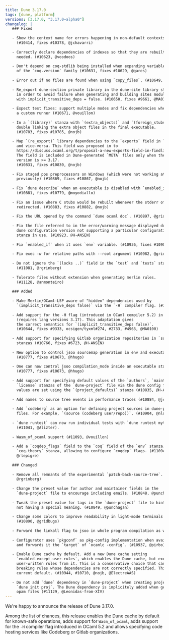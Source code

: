 ```yaml
---
title: Dune 3.17.0
tags: [dune, platform]
versions: [3.17.0, "3.17.0~alpha0"]
changelog: |
   ### Fixed
   
   - Show the context name for errors happening in non-default contexts.
     (#10414, fixes #10378, @jchavarri)
   
   - Correctly declare dependencies of indexes so that they are rebuilt when
     needed. (#10623, @voodoos)
   
   - Don't depend on coq-stdlib being installed when expanding variables
     of the `coq.version` family (#10631, fixes #10629, @gares)
   
   - Error out if no files are found when using `copy_files`. (#10649, @jchavarri)
   
   - Re_export dune-section private library in the dune-site library stanza,
     in order to avoid failure when generating and building sites modules
     with implicit_transitive_deps = false. (#10650, fixes #9661, @MA0100)
   
   - Expect test fixes: support multiple modes and fix dependencies when there is
     a custom runner (#10671, @vouillon)
   
   - In a `(library)` stanza with `(extra_objects)` and `(foreign_stubs)`, avoid
     double linking the extra object files in the final executable.
     (#10783, fixes #10785, @nojb)
   
   - Map `(re_export)` library dependencies to the `exports` field in `META` files,
     and vice-versa. This field was proposed in to
     https://discuss.ocaml.org/t/proposal-a-new-exports-field-in-findlib-meta-files/13947.
     The field is included in Dune-generated `META` files only when the Dune lang
     version is >= 3.17.
     (#10831, fixes #10830, @nojb)
   
   - Fix staged pps preprocessors on Windows (which were not working at all
     previously) (#10869, fixes #10867, @nojb)
   
   - Fix `dune describe` when an executable is disabled with `enabled_if`.
     (#10881, fixes #10779, @moyodiallo)
   
   - Fix an issue where C stubs would be rebuilt whenever the stderr of Dune was
     redirected. (#10883, fixes #10882, @nojb)
   
   - Fix the URL opened by the command `dune ocaml doc`. (#10897, @gridbugs)
   
   - Fix the file referred to in the error/warning message displayed due to the
     dune configuration version not supporting a particular configuration
     stanza in use. (#10923, @H-ANSEN)
   
   - Fix `enabled_if` when it uses `env` variable. (#10936, fixes #10905, @moyodiallo)
   
   - Fix exec -w for relative paths with --root argument (#10982, @gridbugs)
   
   - Do not ignore the `(locks ..)` field in the `test` and `tests` stanza
     (#11081, @rgrinberg)
   
   - Tolerate files without extension when generating merlin rules.
     (#11128, @anmonteiro)
   
   ### Added
   
   - Make Merlin/OCaml-LSP aware of "hidden" dependencies used by
     `(implicit_transitive_deps false)` via the `-H` compiler flag. (#10535, @voodoos)
   
   - Add support for the -H flag (introduced in OCaml compiler 5.2) in dune
     (requires lang versions 3.17). This adaptation gives
     the correct semantics for `(implicit_transitive_deps false)`.
     (#10644, fixes #9333, ocsigen/tyxml#274, #2733, #4963, @MA0100)
   
   - Add support for specifying Gitlab organization repositories in `source`
     stanzas (#10766, fixes #6723, @H-ANSEN)
   
   - New option to control jsoo sourcemap generation in env and executable stanza
     (#10777, fixes #10673, @hhugo)
   
   - One can now control jsoo compilation_mode inside an executable stanza
     (#10777, fixes #10673, @hhugo)
   
   - Add support for specifying default values of the `authors`, `maintainers`, and
     `license` stanzas of the `dune-project` file via the dune config file. Default
     values are set using the `(project_defaults)` stanza (#10835, @H-ANSEN)
   
   - Add names to source tree events in performance traces (#10884, @jchavarri)
   
   - Add `codeberg` as an option for defining project sources in dune-project
     files. For example, `(source (codeberg user/repo))`. (#10904, @nlordell)
   
   - `dune runtest` can now run individual tests with `dune runtest mytest.t`
     (#11041, @Alizter).
   
   - Wasm_of_ocaml support (#11093, @vouillon)
   
   - Add a `coqdep_flags` field to the `coq` field of the `env` stanza, and to the
     `coq.theory` stanza, allowing to configure `coqdep` flags. (#11094,
     @rlepigre)
   
   ### Changed
   
   - Remove all remnants of the experimental `patch-back-source-tree`. (#10771,
     @rgrinberg)
   
   - Change the preset value for author and maintainer fields in the
     `dune-project` file to encourage including emails. (#10848, @punchagan)
   
   - Tweak the preset value for tags in the `dune-project` file to hint at topics
     not having a special meaning. (#10849, @punchagan)
   
   - Change some colors to improve readability in light-mode terminals
     (#10890, @gridbugs)
   
   - Forward the linkall flag to jsoo in whole program compilation as well (#10935, @hhugo)
   
   - Configurator uses `pkgconf` as pkg-config implementation when available
     and forwards it the `target` of `ocamlc -config`. (#10937, @pirbo)
   
   - Enable Dune cache by default. Add a new Dune cache setting
     `enabled-except-user-rules`, which enables the Dune cache, but excludes
     user-written rules from it. This is a conservative choice that can avoid
     breaking rules whose dependencies are not correctly specified. This is the
     current default. (#10944, #10710, @nojb, @ElectreAAS)
   
   - Do not add `dune` dependency in `dune-project` when creating projects with
     `dune init proj`. The Dune dependency is implicitely added when generating
     opam files (#11129, @Leonidas-from-XIV)
---
```


We're happy to announce the release of Dune 3.17.0.

Among the list of chances, this release enables the Dune cache by default for
known-safe operations, adds support for `Wasm_of_ocaml`, adds support for the
`-H` compiler flag introduced in OCaml 5.2 and allows specifying code hosting
services like Codeberg or Gitlab organizations.
